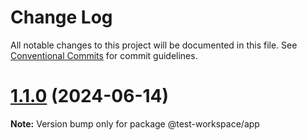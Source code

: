 # Change Log

All notable changes to this project will be documented in this file.
See [Conventional Commits](https://conventionalcommits.org) for commit guidelines.

# [1.1.0](https://github.com/jasonlinkai/test-workspace/compare/v1.0.6...v1.1.0) (2024-06-14)

**Note:** Version bump only for package @test-workspace/app
